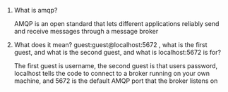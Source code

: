 1) What is amqp?

    AMQP is an open standard that lets different applications reliably send and receive messages through a message broker

2) What does it mean? guest:guest@localhost:5672 , what is the first guest, and what is the second guest, and what is localhost:5672 is for? 
    
    The first guest is username, the second guest is that users password, localhost tells the code to connect to a broker running on your own machine, and 5672 is the default AMQP port that the broker listens on